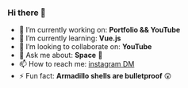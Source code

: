 ### Hi there 👋

- 🔭 I’m currently working on: **Portfolio && YouTube**
- 🌱 I’m currently learning: **Vue.js**
- 👯 I’m looking to collaborate on: **YouTube**
- 💬 Ask me about: **Space** :milky_way:
- 📫 How to reach me: [instagram DM](https://www.instagram.com/patrick_kacic/)
- ⚡ Fun fact: **Armadillo shells are bulletproof** :astonished:
